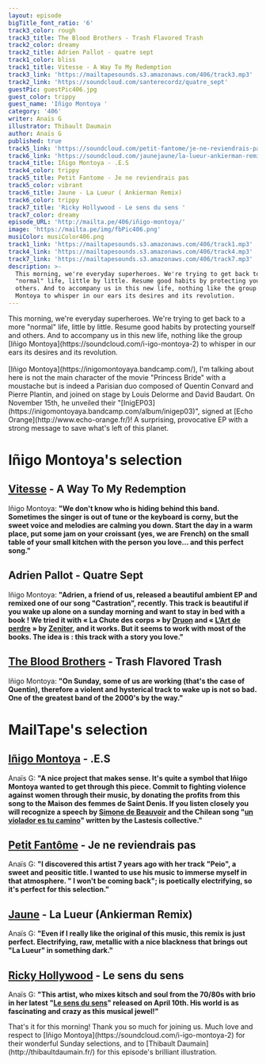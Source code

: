```yaml
---
layout: episode
bigTitle_font_ratio: '6'
track3_color: rough
track3_title: The Blood Brothers - Trash Flavored Trash
track2_color: dreamy
track2_title: Adrien Pallot - quatre sept
track1_color: bliss
track1_title: Vitesse - A Way To My Redemption
track3_link: 'https://mailtapesounds.s3.amazonaws.com/406/track3.mp3'
track2_link: 'https://soundcloud.com/santerecordz/quatre_sept'
guestPic: guestPic406.jpg
guest_color: trippy
guest_name: 'Iñigo Montoya '
category: '406'
writer: Anaïs G
illustrator: Thibault Daumain
author: Anaïs G
published: true
track5_link: 'https://soundcloud.com/petit-fantome/je-ne-reviendrais-pas'
track6_link: 'https://soundcloud.com/jaunejaune/la-lueur-ankierman-remix'
track4_title: Iñigo Montoya - .E.S
track4_color: trippy
track5_title: Petit Fantome - Je ne reviendrais pas
track5_color: vibrant
track6_title: Jaune - La Lueur ( Ankierman Remix)
track6_color: trippy
track7_title: 'Ricky Hollywood - Le sens du sens '
track7_color: dreamy
episode_URL: 'http://mailta.pe/406/iñigo-montoya/'
image: 'https://mailta.pe/img/fbPic406.png'
musiColor: musiColor406.png
track1_link: 'https://mailtapesounds.s3.amazonaws.com/406/track1.mp3'
track4_link: 'https://mailtapesounds.s3.amazonaws.com/406/track4.mp3'
track7_link: 'https://mailtapesounds.s3.amazonaws.com/406/track7.mp3'
description: >-
  This morning, we're everyday superheroes. We're trying to get back to a more
  "normal" life, little by little. Resume good habits by protecting yourself and
  others. And to accompany us in this new life, nothing like the group Iñigo
  Montoya to whisper in our ears its desires and its revolution.
---
```


<p id="introduction">This morning, we're everyday superheroes. We're trying to get back to a more "normal" life, little by little. Resume good habits by protecting yourself and others. And to accompany us in this new life, nothing like the group [Iñigo Montoya](https://soundcloud.com/i-igo-montoya-2) to whisper in our ears its desires and its revolution.
<br><br>
[Iñigo Montoya](https://inigomontoyaya.bandcamp.com/), I'm talking about here is not the main character of the movie "Princess Bride" with a moustache but is indeed a Parisian duo composed of Quentin Convard and Pierre Plantin, and joined on stage by Louis Delorme and David Baudart. On November 15th, he unveiled their "[InigEP03](https://inigomontoyaya.bandcamp.com/album/inigep03)", signed at [Echo Orange](http://www.echo-orange.fr/)! A surprising, provocative EP with a strong message to save what's left of this planet. 
</p>


# Iñigo Montoya's selection

##  [Vitesse](https://en.m.wikipedia.org/wiki/Vitesse_(band)) - A Way To My Redemption 
Iñigo Montoya: **"**We don't know who is hiding behind this band. Sometimes the singer is out of tune or the keyboard is corny, but the sweet voice and melodies are calming you down. Start the day in a warm place, put some jam on your croissant (yes, we are French) on the small table of your small kitchen with the person you love... and this perfect song.**"**

##  Adrien Pallot - Quatre Sept 
Iñigo Montoya: **"**Adrien, a friend of us, released a beautiful ambient EP and remixed one of our song "Castration", recently. This track is beautiful if you wake up alone on a sunday morning and want to stay in bed with a book ! We tried it with « La Chute des corps » by [Druon](https://fr.wikipedia.org/wiki/Maurice_Druon) and « [L’Art de perdre](https://fr.wikipedia.org/wiki/L'Art_de_perdre) » by [Zeniter](https://fr.wikipedia.org/wiki/Alice_Zeniter), and it works. But it seems to work with most of the books. The idea is : this track with a story you love.**"**

##  [The Blood Brothers](https://www.thebloodbrothers.com/) - Trash Flavored Trash 
Iñigo Montoya: **"**On Sunday, some of us are working (that's the case of Quentin), therefore a violent and hysterical track to wake up is not so bad. One of the greatest band of the 2000's by the way.**"**

# MailTape's selection

## [Iñigo Montoya](https://www.facebook.com/inigomontoyapark)  - .E.S
Anaïs G: **"**A nice project that makes sense. It's quite a symbol that Iñigo Montoya wanted to get through this piece. Commit to fighting violence against women through their music, by donating the profits from this song to the Maison des femmes de Saint Denis. If you listen closely you will recognize a speech by [Simone de Beauvoir](https://fr.wikipedia.org/wiki/Simone_de_Beauvoir) and the Chilean song "[un violador es tu camino](https://fr.wikipedia.org/wiki/Un_violeur_sur_ton_chemin)" written by the Lastesis collective.**"**

## [Petit Fantôme](https://soundcloud.com/petit-fantome) - Je ne reviendrais pas
Anaïs G: **"**I discovered this artist 7 years ago with her track "Peio", a sweet and peositic title. I wanted to use his music to immerse myself in that atmosphere. &quot; I won't be coming back"; is poetically electrifying, so it's perfect for this selection.**"**

## [Jaune](https://soundcloud.com/jaunejaune) - La Lueur (Ankierman Remix)
Anaïs G: **"**Even if I really like the original of this music, this remix is just perfect. Electrifying, raw, metallic with a nice blackness that brings out "La Lueur" in something dark.**"**

## [Ricky Hollywood](https://soundcloud.com/ricky-hollywood) - Le sens du sens
Anaïs G: **"**This artist, who mixes kitsch and soul from the 70/80s with brio in her latest "[Le sens du sens](https://rickyhollywood.bandcamp.com/album/le-sens-du-sens)" released on April 10th. His world is as fascinating and crazy as this musical jewel!**"**


<p id="outroduction">That's it for this morning! Thank you so much for joining us. Much love and respect to [Iñigo Montoya](https://soundcloud.com/i-igo-montoya-2) for their wonderful Sunday selections, and to [Thibault Daumain](http://thibaultdaumain.fr/) for this episode's brilliant illustration.</p>
